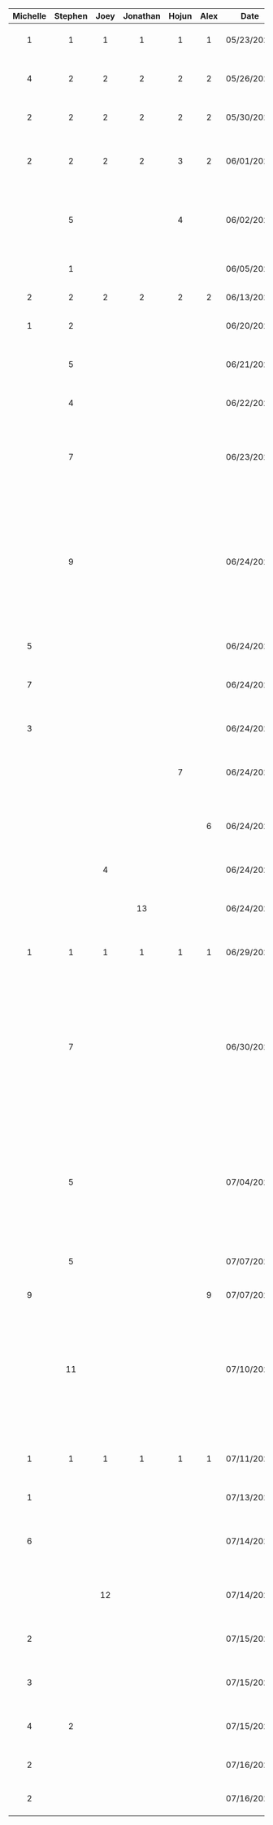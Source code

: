|Michelle|Stephen|Joey |Jonathan| Hojun |Alex |Date      |Task|
|:------:|:-----:|:---:|:------:|:-----:|:---:|:--------:|:---|
|1       |1      |1    |   1    |   1   |1    |05/23/2023|Meeting to discuss project ideas|
|4       |2      |2    |   2    |   2   |2    |05/26/2023|Worked on project proposal presentation|
|2       |2      |2    |   2    |   2   |2    |05/30/2023|Meeting to discuss new project ideas|
|2       |2      |2    |   2    |   3   |2    |06/01/2023|Worked on project proposal document and mockups|
|        |5      |     |        |   4   |     |06/02/2023|Worked on mockups and finalized project proposal document|
|        |1      |     |        |       |     |06/05/2023|Created new android studio project|
|2       |2      |2    |   2    |   2   |2    |06/13/2023|Worked on deliverable 2|
|1       |2      |     |        |       |     |06/20/2023|Reorganized and cleaned up project files|
|        |5      |     |        |       |     |06/21/2023|Created expenses page activity UI|
|        |4      |     |        |       |     |06/22/2023|Created new expense page activity UI|
|        |7      |     |        |       |     |06/23/2023|Connected firebase, added expense page functionality, refactored code|
|        |9      |     |        |       |     |06/24/2023|Created register page, added login and register authentication functionality, changed activities to fragments for navigation, added user id functionality to expenses|
|5       |       |     |        |       |     |06/24/2023|Created login page and home page UI|
|7       |       |     |        |       |     |06/24/2023|Created trips page functionality and UI|
|3       |       |     |        |       |     |06/24/2023|Created add new trip functionality and UI|
|        |       |     |        |   7   |     |06/24/2023|Created profile page and profile edit page UI|
|        |       |     |        |       |6    |06/24/2023|Worked on Maps, Hamburger Navigation and refactored some code|
|        |       |4    |        |       |     |06/24/2023|Created Find A Pal page UI|
|        |       |     |   13   |       |     |06/24/2023|Worked on itinerary page and add itinerary item page|
|1       |1      |1    |1       |1      |1    |06/29/2023|Worked on prototype document|
|        |7      |     |        |       |     |06/30/2023|Connected firebase to packpals email, added hilt, added repository for auth, pals, trips, and expenses, refactored login/register, trips, and expenses pages to use repository|
|        |5      |     |        |       |     |07/04/2023|Connected firebase cloud storage, created storage and trip photos repositories, added profile picture upload to register page|
|        |5      |     |        |       |     |07/07/2023|Added more customizability to expense splitting|
|9       |       |     |        |       |9    |07/07/2023|Redesign app UI in Figma|
|        |11     |     |        |       |     |07/10/2023|Update expense list and new expense page UI, added more expense splitting options, expense settling, and expense editing|
|1       |1      |1    |1       |1      |1    |07/11/2023|Worked on deliverable 4 (architecture style examples)|
|1       |       |     |        |       |     |07/13/2023|update UI for trips pages|
|6       |       |     |        |       |     |07/14/2023|implement pop-up menu for individual trips and add archive functionality|
|        |       |12   |        |       |     |07/14/2023|Pal request page, pal request system|
|2       |       |     |        |       |     |07/15/2023|fix bug in new trip UI and add trip nav to map functionality|
|3       |       |     |        |       |     |07/15/2023|UI changes to navigation drawer and action bar|
|4       |2      |     |        |       |     |07/15/2023|display pals list functionality in trips pages|
|2       |       |     |        |       |     |07/16/2023|complete add trip pals functionality|
|2       |       |     |        |       |     |07/16/2023|setup navdrawer viewmodel|
